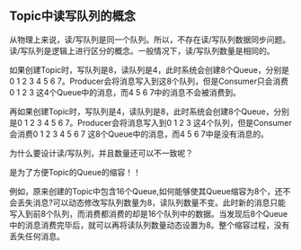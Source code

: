 ## Topic中读写队列的概念

从物理上来说，读/写队列是同一个队列。所以，不存在读/写队列数据同步问题。读/写队列是逻辑上进行区分的概念。一般情况下，读/写队列数量是相同的。



如果创建Topic时，写队列是8，读队列是4，此时系统会创建8个Queue，分别是0 1 2 3 4 5 6 7。Producer会将消息写入到这8个队列，但是Consumer只会消费0 1 2 3 这4个Queue中的消息，而4 5 6 7中的消息不会被消费到。

再如果创建Topic时，写队列是4，读队列是8，此时系统会创建8个Queue，分别是0 1 2 3 4 5 6 7。Producer会将消息写入到0 1 2 3 这4个队列，但是Consumer会消费0 1 2 3 4 5 6 7 这8个Queue中的消息，而4 5 6 7中是没有消息的。



为什么要设计读/写队列，并且数量还可以不一致呢？

是为了方便Topic的Queue的缩容！！

例如，原来创建的Topic中包含16个Queue,如何能够使其Queue缩容为8个，还不会丢失消息?可以动态修改写队列数量为8，读队列数量不变。此时新的消息只能写入到前8个队列，而消费都消费的却是16个队列中的数据。当发现后8个Queue中的消息消费完毕后，就可以再将读队列数量动态设置为8。整个缩容过程，没有丢失任何消息。